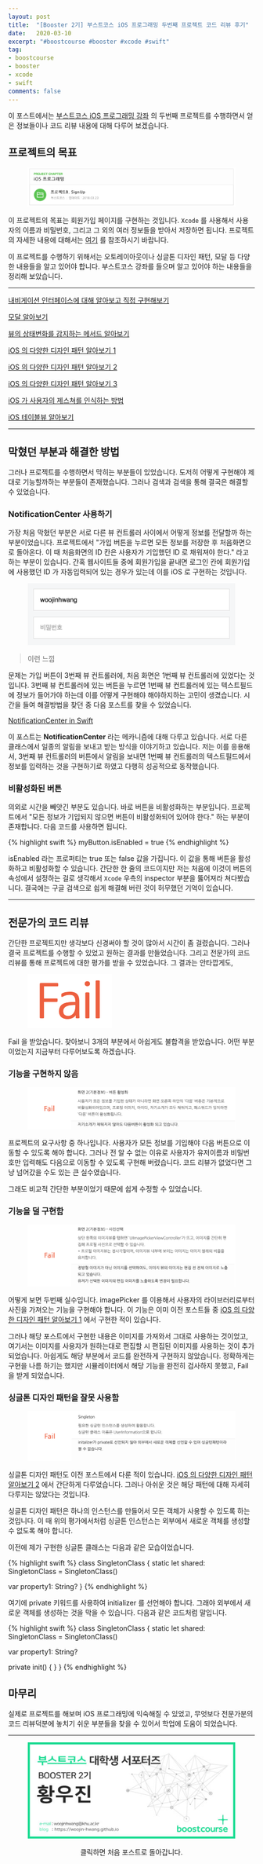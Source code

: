 ```yaml
---
layout: post
title:  "[Booster 2기] 부스트코스 iOS 프로그래밍 두번째 프로젝트 코드 리뷰 후기"
date:   2020-03-10
excerpt: "#boostcourse #booster #xcode #swift"
tag:
- boostcourse
- booster
- xcode
- swift
comments: false
---
```


이 포스트에서는 [부스트코스 iOS 프로그래밍 강좌](https://www.edwith.org/boostcourse-ios) 의 두번째 프로젝트를 수행하면서 얻은 정보들이나 코드 리뷰 내용에 대해 다루어 보겠습니다.

## 프로젝트의 목표

<figure>
  <a href="https://raw.githubusercontent.com/woojin-hwang/woojin-hwang.github.io/master/_posts/img/boostcourse/iosReview1.png"><img src="https://raw.githubusercontent.com/woojin-hwang/woojin-hwang.github.io/master/_posts/img/boostcourse/iosReview1.png"></a>
</figure>

이 프로젝트의 목표는 회원가입 페이지를 구현하는 것입니다. `Xcode` 를 사용해서 사용자의 이름과 비밀번호, 그리고 그 외의 여러 정보들을 받아서 저장하면 됩니다. 프로젝트의 자세한 내용에 대해서는 [여기](https://www.edwith.org/boostcourse-ios/joinLectures/12971) 를 참조하시기 바랍니다.

이 프로젝트를 수행하기 위해서는 오토레이아웃이나 싱글톤 디자인 패턴, 모달 등 다양한 내용들을 알고 있어야 합니다. 부스트코스 강좌를 들으며 알고 있어야 하는 내용들을 정리해 보았습니다.

---

[내비게이션 인터페이스에 대해 알아보고 직접 구현해보기](https://woojin-hwang.github.io/navigation-interface/)

[모달 알아보기](https://woojin-hwang.github.io/modal/)

[뷰의 상태변화를 감지하는 메서드 알아보기](https://woojin-hwang.github.io/view-behavior/)

[iOS 의 다양한 디자인 패턴 알아보기 1](https://woojin-hwang.github.io/ios-pattern1/)

[iOS 의 다양한 디자인 패턴 알아보기 2](https://woojin-hwang.github.io/ios-pattern2/)

[iOS 의 다양한 디자인 패턴 알아보기 3](https://woojin-hwang.github.io/ios-pattern3/)

[iOS 가 사용자의 제스쳐를 인식하는 방법](https://woojin-hwang.github.io/gesture/)

[iOS 테이블뷰 알아보기](https://woojin-hwang.github.io/table-view/)

---

## 막혔던 부분과 해결한 방법

그러나 프로젝트를 수행하면서 막히는 부분들이 있었습니다. 도저히 어떻게 구현해야 제대로 기능할까하는 부분들이 존재했습니다. 그러나 검색과 검색을 통해 결국은 해결할 수 있었습니다.

### NotificationCenter 사용하기

가장 처음 막혔던 부분은 서로 다른 뷰 컨트롤러 사이에서 어떻게 정보를 전달할까 하는 부분이었습니다. 프로젝트에서 "가입 버튼을 누르면 모든 정보를 저장한 후 처음화면으로 돌아온다. 이 때 처음화면의 ID 칸은 사용자가 기입했던 ID 로 채워져야 한다." 라고 하는 부분이 있습니다. 간혹 웹사이트들 중에 회원가입을 끝내면 로그인 칸에 회원가입에 사용했던 ID 가 자동입력되어 있는 경우가 있는데 이를 iOS 로 구현하는 것입니다.

<figure>
  <a href="https://raw.githubusercontent.com/woojin-hwang/woojin-hwang.github.io/master/_posts/img/boostcourse/iosReview2.png"><img src="https://raw.githubusercontent.com/woojin-hwang/woojin-hwang.github.io/master/_posts/img/boostcourse/iosReview2.png"></a>
</figure>

> 이런 느낌

문제는 가입 버튼이 3번째 뷰 컨트롤러에, 처음 화면은 1번째 뷰 컨트롤러에 있었다는 것입니다. 3번째 뷰 컨트롤러에 있는 버튼을 누르면 1번째 뷰 컨트롤러에 있는 텍스트필드에 정보가 들어가야 하는데 이를 어떻게 구현해야 해야하지하는 고민이 생겼습니다. 시간을 들여 해결방법을 찾던 중 다음 포스트를 찾을 수 있었습니다.

[NotificationCenter in Swift](https://medium.com/@nimjea/notificationcenter-in-swift-104b31f59772)

이 포스트는 **NotificationCenter** 라는 메카니즘에 대해 다루고 있습니다. 서로 다른 클래스에서 일종의 알림을 보내고 받는 방식을 이야기하고 있습니다. 저는 이를 응용해서, 3번째 뷰 컨트롤러의 버튼에서 알림을 보내면 1번째 뷰 컨트롤러의 텍스트필드에서 정보를 입력하는 것을 구현하기로 하였고 다행히 성공적으로 동작했습니다.

### 비활성화된 버튼

의외로 시간을 빼앗긴 부분도 있습니다. 바로 버튼을 비활성화하는 부분입니다. 프로젝트에서 "모든 정보가 기입되지 않으면 버튼이 비활성화되어 있어야 한다." 하는 부분이 존재합니다. 다음 코드를 사용하면 됩니다.

{% highlight swift %}
myButton.isEnabled = true
{% endhighlight %}

isEnabled 라는 프로퍼티는 true 또는 false 값을 가집니다. 이 값을 통해 버튼을 활성화하고 비활성화할 수 있습니다. 간단한 한 줄의 코드이지만 저는 처음에 이것이 버튼의 속성에서 설정하는 걸로 생각해서 `Xcode` 우측의 inspector 부분을 뚫어져라 쳐다봤습니다. 결국에는 구글 검색으로 쉽게 해결해 버린 것이 허무했던 기억이 있습니다.

---

## 전문가의 코드 리뷰

간단한 프로젝트지만 생각보다 신경써야 할 것이 많아서 시간이 좀 걸렸습니다. 그러나 결국 프로젝트를 수행할 수 있었고 원하는 결과를 만들었습니다. 그리고 전문가의 코드 리뷰를 통해 프로젝트에 대한 평가를 받을 수 있었습니다. 그 결과는 안타깝게도,

<figure>
  <a href="https://raw.githubusercontent.com/woojin-hwang/woojin-hwang.github.io/master/_posts/img/boostcourse/iosReview22.png"><img src="https://raw.githubusercontent.com/woojin-hwang/woojin-hwang.github.io/master/_posts/img/boostcourse/iosReview22.png"></a>
</figure>

Fail 을 받았습니다. 찾아보니 3개의 부분에서 아쉽게도 불합격을 받았습니다. 어떤 부분이었는지 지금부터 다루어보도록 하겠습니다.

### 기능을 구현하지 않음

<figure>
  <a href="https://raw.githubusercontent.com/woojin-hwang/woojin-hwang.github.io/master/_posts/img/boostcourse/iosReview3.png"><img src="https://raw.githubusercontent.com/woojin-hwang/woojin-hwang.github.io/master/_posts/img/boostcourse/iosReview3.png"></a>
</figure>

프로젝트의 요구사항 중 하나입니다. 사용자가 모든 정보를 기입해야 다음 버튼으로 이동할 수 있도록 해야 합니다. 그러나 전 알 수 없는 이유로 사용자가 유저이름과 비밀번호만 입력해도 다음으로 이동할 수 있도록 구현해 버렸습니다. 코드 리뷰가 없었다면 그냥 넘어갔을 수도 있는 큰 실수였습니다.

그래도 비교적 간단한 부분이었기 때문에 쉽게 수정할 수 있었습니다.

### 기능을 덜 구현함

<figure>
  <a href="https://raw.githubusercontent.com/woojin-hwang/woojin-hwang.github.io/master/_posts/img/boostcourse/iosReview4.png"><img src="https://raw.githubusercontent.com/woojin-hwang/woojin-hwang.github.io/master/_posts/img/boostcourse/iosReview4.png"></a>
</figure>

어떻게 보면 두번째 실수입니다. imagePicker 를 이용해서 사용자의 라이브러리로부터 사진을 가져오는 기능을 구현해야 합니다. 이 기능은 이미 이전 포스트들 중 [iOS 의 다양한 디자인 패턴 알아보기 1](https://woojin-hwang.github.io/ios-pattern1/) 에서 구현한 적이 있습니다.

그러나 해당 포스트에서 구현한 내용은 이미지를 가져와서 그대로 사용하는 것이었고, 여기서는 이미지를 사용자가 원하는대로 편집할 시 편집된 이미지를 사용하는 것이 추가되었습니다. 아쉽게도 해당 부분에서 코드를 완전하게 구현하지 않았습니다. 정확하게는 구현을 나름 하기는 했지만 시뮬레이터에서 해당 기능을 완전히 검사하지 못했고, Fail 을 받게 되었습니다.

### 싱글톤 디자인 패턴을 잘못 사용함

<figure>
  <a href="https://raw.githubusercontent.com/woojin-hwang/woojin-hwang.github.io/master/_posts/img/boostcourse/iosReview5.png"><img src="https://raw.githubusercontent.com/woojin-hwang/woojin-hwang.github.io/master/_posts/img/boostcourse/iosReview5.png"></a>
</figure>

싱글톤 디자인 패턴도 이전 포스트에서 다룬 적이 있습니다. [iOS 의 다양한 디자인 패턴 알아보기 2](https://woojin-hwang.github.io/ios-pattern2/) 에서 간단하게 다루었습니다. 그러나 아쉬운 것은 해당 패턴에 대해 자세히 다루지는 않았다는 것입니다.

싱글톤 디자인 패턴은 하나의 인스턴스를 만들어서 모든 객체가 사용할 수 있도록 하는 것입니다. 이 때 위의 평가에서처럼 싱글톤 인스턴스는 외부에서 새로운 객체를 생성할 수 없도록 해야 합니다.

이전에 제가 구현한 싱글톤 클래스는 다음과 같은 모습이었습니다.

{% highlight swift %}
class SingletonClass {
  static let shared: SingletonClass = SingletonClass()

  var property1: String?
}
{% endhighlight %}

여기에 private 키워드를 사용하여 initializer 를 선언해야 합니다. 그래야 외부에서 새로운 객체를 생성하는 것을 막을 수 있습니다. 다음과 같은 코드처럼 말입니다.

{% highlight swift %}
class SingletonClass {
  static let shared: SingletonClass = SingletonClass()

  var property1: String?

  private init() { }
}
{% endhighlight %}

## 마무리

실제로 프로젝트를 해보며 iOS 프로그래밍에 익숙해질 수 있었고, 무엇보다 전문가분의 코드 리뷰덕분에 놓치기 쉬운 부분들을 찾을 수 있어서 학업에 도움이 되었습니다.

---

<figure>
  <a href="https://woojin-hwang.github.io/boostcourse-ios/"><img src="https://raw.githubusercontent.com/woojin-hwang/woojin-hwang.github.io/master/_posts/img/boostcourse/tag.jpg"></a>
</figure>
<center>클릭하면 처음 포스트로 돌아갑니다.</center>